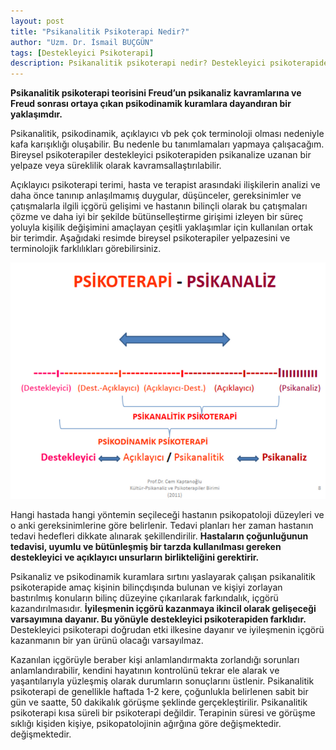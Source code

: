 ```yaml
---
layout: post
title: "Psikanalitik Psikoterapi Nedir?"
author: "Uzm. Dr. İsmail BUÇGÜN"
tags: [Destekleyici Psikoterapi]
description: Psikanalitik psikoterapi nedir? Destekleyici psikoterapiden farkı nedir? Adana'da psikanalitik psikoterapi yapan psikiyatri uzmanı var mıdır? 
---
```


**Psikanalitik psikoterapi teorisini Freud’un psikanaliz kavramlarına ve Freud sonrası ortaya çıkan psikodinamik kuramlara dayandıran bir yaklaşımdır.** 

Psikanalitik, psikodinamik, açıklayıcı vb pek çok terminoloji olması nedeniyle kafa karışıklığı oluşabilir. Bu nedenle bu tanımlamaları yapmaya çalışacağım. Bireysel psikoterapiler destekleyici psikoterapiden psikanalize uzanan bir yelpaze veya süreklilik olarak kavramsallaştırılabilir.

Açıklayıcı psikoterapi terimi, hasta ve terapist arasındaki ilişkilerin analizi ve daha önce tanınıp anlaşılmamış duygular, düşünceler, gereksinimler ve çatışmalarla ilgili içgörü gelişimi ve hastanın bilinçli olarak bu çatışmaları çözme ve daha iyi bir şekilde bütünselleştirme girişimi izleyen bir süreç yoluyla kişilik değişimini amaçlayan çeşitli yaklaşımlar için kullanılan ortak bir terimdir. Aşağıdaki resimde bireysel psikoterapiler yelpazesini ve terminolojik farklılıkları görebilirsiniz.

<img src="/images/psikoterapileryelpazesi.png" alt="Bireysel Psikoterapiler Yelpazesi" style="max-width:%100;"/>


Hangi hastada hangi yöntemin seçileceği hastanın psikopatoloji düzeyleri ve o anki gereksinimlerine göre belirlenir. Tedavi planları her zaman hastanın tedavi hedefleri dikkate alınarak şekillendirilir. **Hastaların çoğunluğunun tedavisi, uyumlu ve bütünleşmiş bir tarzda kullanılması gereken destekleyici ve açıklayıcı unsurların birlikteliğini gerektirir.**

Psikanaliz ve psikodinamik kuramlara sırtını yaslayarak çalışan psikanalitik psikoterapide amaç kişinin bilinçdışında bulunan ve kişiyi zorlayan bastırılmış konuların bilinç düzeyine çıkarılarak farkındalık, içgörü kazandırılmasıdır. **İyileşmenin içgörü kazanmaya ikincil olarak gelişeceği varsayımına dayanır. Bu yönüyle destekleyici psikoterapiden farklıdır.** Destekleyici psikoterapi doğrudan etki ilkesine dayanır ve iyileşmenin içgörü kazanmanın bir yan ürünü olacağı varsayılmaz.

Kazanılan içgörüyle beraber kişi anlamlandırmakta zorlandığı sorunları anlamlandırabilir, kendini hayatının kontrolünü tekrar ele alarak ve yaşantılarıyla yüzleşmiş olarak durumların sonuçlarını üstlenir. Psikanalitik psikoterapi de genellikle haftada 1-2 kere, çoğunlukla belirlenen sabit bir gün ve saatte, 50 dakikalık görüşme şeklinde gerçekleştirilir. Psikanalitik psikoterapi kısa süreli bir psikoterapi değildir. Terapinin süresi ve görüşme sıklığı kişiden kişiye, psikopatolojinin ağırğına göre değişmektedir. değişmektedir.